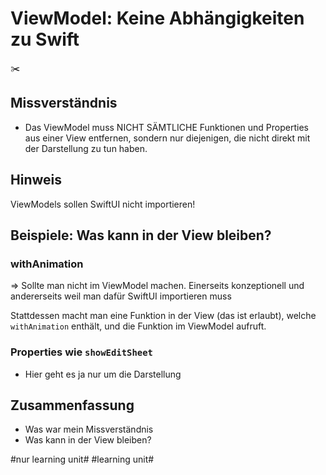 # ViewModel: Keine Abhängigkeiten zu Swift
✂️

## Missverständnis

- Das ViewModel muss NICHT SÄMTLICHE Funktionen und Properties aus einer View entfernen, sondern nur diejenigen, die nicht direkt mit der Darstellung zu tun haben.

## Hinweis

ViewModels sollen SwiftUI nicht importieren!

## Beispiele: Was kann in der View bleiben?

### withAnimation

=\> Sollte man nicht im ViewModel machen. Einerseits konzeptionell und andererseits weil man dafür SwiftUI importieren muss

Stattdessen macht man eine Funktion in der View (das ist erlaubt), welche `withAnimation` enthält, und die Funktion im ViewModel aufruft.

### Properties wie `showEditSheet`

- Hier geht es ja nur um die Darstellung


## Zusammenfassung
- Was war mein Missverständnis
- Was kann in der View bleiben?

#nur learning unit# #learning unit#